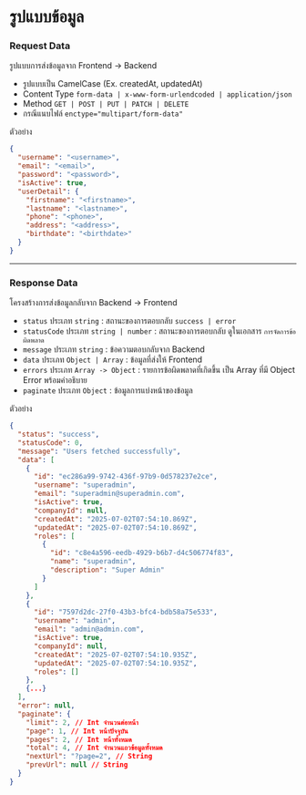# รูปแบบข้อมูล

### Request Data

รูปแบบการส่งข้อมูลจาก Frontend -> Backend

- รูปแบบเป็น CamelCase (Ex. createdAt, updatedAt)
- Content Type `form-data | x-www-form-urlendcoded | application/json`
- Method `GET | POST | PUT | PATCH | DELETE`
- กรณีแนบไฟล์ `enctype="multipart/form-data"`

ตัวอย่าง

```json
{
  "username": "<username>",
  "email": "<email>",
  "password": "<password>",
  "isActive": true,
  "userDetail": {
    "firstname": "<firstname>",
    "lastname": "<lastname>",
    "phone": "<phone>",
    "address": "<address>",
    "birthdate": "<birthdate>"
  }
}
```

---

### Response Data

โครงสร้างการส่งข้อมูลกลับจาก Backend -> Frontend

- `status` ประเภท `string` : สถานะของการตอบกลับ `success | error`
- `statusCode` ประเภท `string | number` : สถานะของการตอบกลับ ดูในเอกสาร `การจัดการข้อผิดพลาด`
- `message` ประเภท `string` : ข้อความตอบกลับจาก Backend
- `data` ประเภท `Object | Array` : ข้อมูลที่ส่งให้ Frontend
- `errors` ประเภท `Array -> Object` : รายการข้อผิดพลาดที่เกิดขึ้น เป็น Array ที่มี Object Error พร้อมคำอธิบาย
- `paginate` ประเภท `Object` : ข้อมูลการแบ่งหน้าของข้อมูล

ตัวอย่าง

```json
{
  "status": "success",
  "statusCode": 0,
  "message": "Users fetched successfully",
  "data": [
    {
      "id": "ec286a99-9742-436f-97b9-0d578237e2ce",
      "username": "superadmin",
      "email": "superadmin@superadmin.com",
      "isActive": true,
      "companyId": null,
      "createdAt": "2025-07-02T07:54:10.869Z",
      "updatedAt": "2025-07-02T07:54:10.869Z",
      "roles": [
        {
          "id": "c8e4a596-eedb-4929-b6b7-d4c506774f83",
          "name": "superadmin",
          "description": "Super Admin"
        }
      ]
    },
    {
      "id": "7597d2dc-27f0-43b3-bfc4-bdb58a75e533",
      "username": "admin",
      "email": "admin@admin.com",
      "isActive": true,
      "companyId": null,
      "createdAt": "2025-07-02T07:54:10.935Z",
      "updatedAt": "2025-07-02T07:54:10.935Z",
      "roles": []
    },
    {...}
  ],
  "error": null,
  "paginate": {
    "limit": 2, // Int จำนวนต่อหน้า
    "page": 1, // Int หน้าปัจจุบัน
    "pages": 2, // Int หน้าทั้งหมด
    "total": 4, // Int จำนวนแถวข้อมูลทั้งหมด
    "nextUrl": "?page=2", // String
    "prevUrl": null // String
  }
}
```
